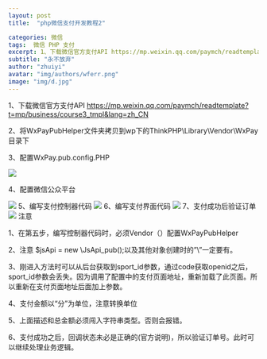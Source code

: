 ```yaml
---
layout: post
title:  "php微信支付开发教程2"

categories: 微信
tags:  微信 PHP 支付
excerpt: 1、下载微信官方支付API https://mp.weixin.qq.com/paymch/readtemplate?t=mp/business/course3_tmpl&lang=zh_CN
subtitle: "永不放弃"
author: "zhuiyi"
avatar: "img/authors/wferr.png"
image: "img/d.jpg"
---
```

1、下载微信官方支付API https://mp.weixin.qq.com/paymch/readtemplate?t=mp/business/course3_tmpl&lang=zh_CN

2、将WxPayPubHelper文件夹拷贝到wp下的ThinkPHP\Library\Vendor\WxPay 目录下

3、配置WxPay.pub.config.PHP

![](http://img.blog.csdn.net/20150924175001777)

4、配置微信公众平台

![](http://img.blog.csdn.net/20150924175325013)
5、编写支付控制器代码 
![](http://img.blog.csdn.net/20150924180008680)
6、编写支付界面代码 
![](http://img.blog.csdn.net/20150924180242721)
7、支付成功后验证订单 
![](http://img.blog.csdn.net/20150924180433112)
注意

1、在第五步，编写控制器代码时，必须Vendor（）配置WxPayPubHelper

2、注意 $jsApi = new \JsApi_pub();以及其他对象创建时的”\”一定要有。

3、刚进入方法时可以从后台获取到sport_id参数，通过code获取openid之后，sport_id参数会丢失。因为调用了配置中的支付页面地址，重新加载了此页面。所以重新在支付页面地址后面加上参数。

4、支付金额以“分”为单位，注意转换单位

5、上面描述和总金额必须闯入字符串类型。否则会报错。

6、支付成功之后，回调状态未必是正确的(官方说明)，所以验证订单号。此时可以继续处理业务逻辑。

